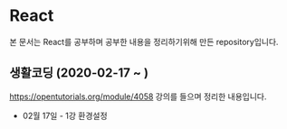 React
=============
본 문서는 React를 공부하며 공부한 내용을 정리하기위해 만든 repository입니다.

생활코딩 (2020-02-17 ~ )
-------------
https://opentutorials.org/module/4058 강의를 들으며 정리한 내용입니다.

* 02월 17일 - 1강 환경설정 
